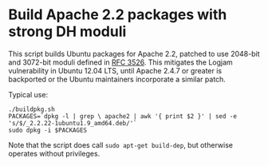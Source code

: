 Build Apache 2.2 packages with strong DH moduli
===============================================

This script builds Ubuntu packages for Apache 2.2, patched to use 2048-bit
and 3072-bit moduli defined in
[RFC 3526](https://www.ietf.org/rfc/rfc3526.txt). This mitigates the Logjam
vulnerability in Ubuntu 12.04 LTS, until Apache 2.4.7 or greater is backported
or the Ubuntu maintainers incorporate a similar patch.

Typical use:

    ./buildpkg.sh
    PACKAGES=`dpkg -l | grep \ apache2 | awk '{ print $2 }' | sed -e 's/$/_2.2.22-1ubuntu1.9_amd64.deb/'`
    sudo dpkg -i $PACKAGES

Note that the script does call `sudo apt-get build-dep`, but otherwise
operates without privileges.
